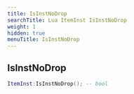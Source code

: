 ```yaml
---
title: IsInstNoDrop
searchTitle: Lua ItemInst IsInstNoDrop
weight: 1
hidden: true
menuTitle: IsInstNoDrop
---
```

## IsInstNoDrop
```lua
ItemInst:IsInstNoDrop(); -- bool
```